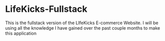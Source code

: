 # LifeKicks-Fullstack
This is the fullstack version of the LIfeKicks E-commerce Website. I will be using all the knowledge I have gained over the past couple months to make this application
